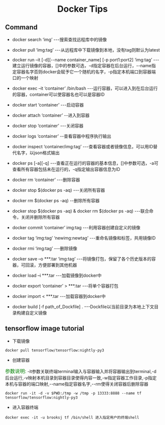 <center><h1>Docker Tips</h1></center>

## Command

* docker search ‘img’  ---搜索查找远程库中的镜像

*  docker pull ‘img:tag’   ---从远程库中下载镜像到本地，没有tag则默认为latest

* docker run –it [-d][--name container_name] [-p port1:port2] ‘img:tag’    ---建立运行镜像的容器，[]中的参数可选，-d指定容器在后台运行，--name指定容器名字否则docker会赋予它一个随机的名字，-p指定本机端口到容器端口的一个映射

* docker exec –it ‘container’ /bin/bash   ---运行容器，可以进入到在后台运行的容器，container可以使容器名也可以是容器ID

* docker start ‘container’  ---启动容器

* docker attach ‘container’  --进入到容器

* docker stop ‘container’  ---关闭容器

* docker logs ‘container’  --查看容器中程序执行输出

* docker inspect ‘container/img:tag’  ---查看容器或者镜像信息，可以用ID替代名字，以json格式输出

* docker ps [-a][-q]  ---查看正在运行的容器的基本信息，[]中参数可选，-a可查看所有容器包括未在运行的，-q指定输出容器信息为ID

* docker rm ‘container’  ---删除容器

* docker stop $(docker ps -aq)  ---关闭所有容器

* docker rm $(docker ps -aq)  --删除所有容器

* docker stop \$(docker ps -aq) & docker rm \$(docker ps -aq)  ---联合命令，关闭并删除所有容器

* docker commit ‘container’ img:tag  ---利用容器创建自定义的镜像

* docker tag ‘img:tag’ ‘newimg:newtag’  ---重命名镜像和标签，共用镜像ID

* docker rmi ‘img:tag’   ---删除镜像

* docker save –o ***.tar ‘img:tag’  ---将镜像打包，保留了各个历史版本的容器，可回滚，方便部署到其他机器

* docker load –i ***.tar  ---加载镜像到docker中

* docker export ‘container’ > ***.tar  ---将单个容器打包

* docker import < ***.tar   ---加载容器到docker中

* docker build [-f path_of_Dockfile] .  ---Dockfile以当前目录为本地上下文目录构建自定义镜像



## tensorflow image tutorial

* 下载镜像

```shell
docker pull tensorflow/tensorflow:nightly-py3
```

* 创建容器

<font color='green' size=3>参数说明:</font> -it参数关联终端terminal输入与容器输入并将容器输出到terminal,-d后台运行,-v映射本机目录到容器目录使得内容一致,-w指定容器工作目录,-p指定本机与容器的端口映射,--name指定容器名字,--rm使得关闭容器后删除容器

```shell
docker run -it -d -v $PWD:/tmp -w /tmp -p 13333:8888 --name tf tensorflow/tensorflow:nightly-py3  
```

* 进入容器终端

```
docker exec -it -u brooksj tf /bin/shell 进入指定用户的终端shell
```



